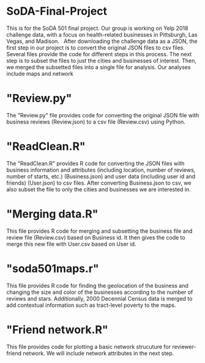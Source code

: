 # SoDA-Final-Project

  This is for the SoDA 501 final project. Our group is working on Yelp 2018 challenge data, with a focus on health-related businesses in Pittsburgh, Las Vegas, and Madison.
  
  After downloading the challenge data as a JSON, the first step in our project is to convert the original JSON files to csv files. Several files provide the code for different steps in this process. The next step is to subset the files to just the cities and businesses of interest. Then, we merged the subsetted files into a single file for analysis. Our analyses include maps and network 
  
 # "Review.py"
 The "Review.py" file provides code for converting the original JSON file with business reviews (Review.json) to a csv file (Review.csv) using Python.
  
#  "ReadClean.R"
  The "ReadClean.R" provides R code for converting the JSON files with business information and attributes (including location, number of reviews, number of starts, etc.) (Business.json) and user data (including user id and friends) (User.json) to csv files.
  After converting Business.json to csv, we also subset the file to only the cities and businesses we are interested in. 
  
#  "Merging data.R"
  This file provides R code for merging and subsetting the business file and review file (Review.csv) based on Business id.
  It then gives the code to merge this new file with User.csv based on User id. 
  
#  "soda501maps.r"
  This file provides R code for finding the geolocation of the business and changing the size and color of the businesses according to the number of reviews and stars. Additionally, 2000 Decennial Census data is merged to add contextual information such as tract-level poverty to the maps.
  
 # "Friend network.R"
  This file provides code for plotting a basic network strucuture for reviewer-friend network. We will include network attributes in the next step.
  
  
